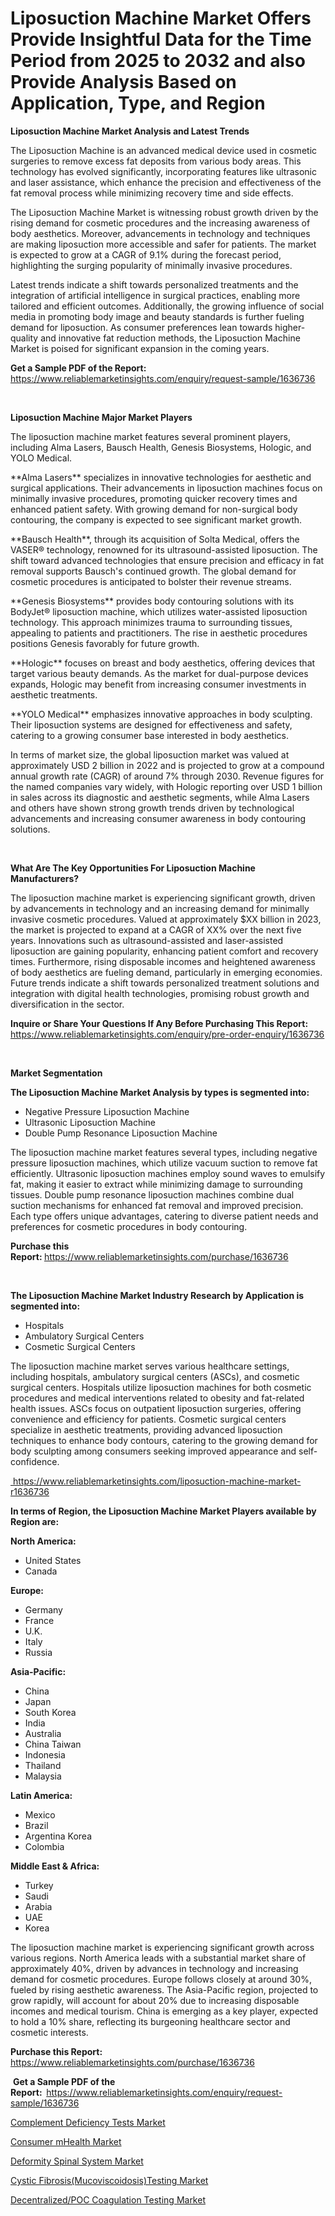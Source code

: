 <p><h1>Liposuction Machine Market Offers Provide Insightful Data for the Time Period from 2025 to 2032 and also Provide Analysis Based on Application, Type, and Region</h1></p><p><strong>Liposuction Machine Market Analysis and Latest Trends</strong></p>
<p><p>The Liposuction Machine is an advanced medical device used in cosmetic surgeries to remove excess fat deposits from various body areas. This technology has evolved significantly, incorporating features like ultrasonic and laser assistance, which enhance the precision and effectiveness of the fat removal process while minimizing recovery time and side effects.</p><p>The Liposuction Machine Market is witnessing robust growth driven by the rising demand for cosmetic procedures and the increasing awareness of body aesthetics. Moreover, advancements in technology and techniques are making liposuction more accessible and safer for patients. The market is expected to grow at a CAGR of 9.1% during the forecast period, highlighting the surging popularity of minimally invasive procedures.</p><p>Latest trends indicate a shift towards personalized treatments and the integration of artificial intelligence in surgical practices, enabling more tailored and efficient outcomes. Additionally, the growing influence of social media in promoting body image and beauty standards is further fueling demand for liposuction. As consumer preferences lean towards higher-quality and innovative fat reduction methods, the Liposuction Machine Market is poised for significant expansion in the coming years.</p></p>
<p><strong>Get a Sample PDF of the Report:&nbsp;</strong> <a href="https://www.reliablemarketinsights.com/enquiry/request-sample/1636736?utm_campaign=2013&utm_medium=2&utm_source=Github&utm_content=ia&utm_term=03032025&utm_id=liposuction-machine">https://www.reliablemarketinsights.com/enquiry/request-sample/1636736</a></p>
<p>&nbsp;</p>
<p><strong>Liposuction Machine Major Market Players</strong></p>
<p><p>The liposuction machine market features several prominent players, including Alma Lasers, Bausch Health, Genesis Biosystems, Hologic, and YOLO Medical. </p><p>**Alma Lasers** specializes in innovative technologies for aesthetic and surgical applications. Their advancements in liposuction machines focus on minimally invasive procedures, promoting quicker recovery times and enhanced patient safety. With growing demand for non-surgical body contouring, the company is expected to see significant market growth.</p><p>**Bausch Health**, through its acquisition of Solta Medical, offers the VASER® technology, renowned for its ultrasound-assisted liposuction. The shift toward advanced technologies that ensure precision and efficacy in fat removal supports Bausch's continued growth. The global demand for cosmetic procedures is anticipated to bolster their revenue streams.</p><p>**Genesis Biosystems** provides body contouring solutions with its BodyJet® liposuction machine, which utilizes water-assisted liposuction technology. This approach minimizes trauma to surrounding tissues, appealing to patients and practitioners. The rise in aesthetic procedures positions Genesis favorably for future growth.</p><p>**Hologic** focuses on breast and body aesthetics, offering devices that target various beauty demands. As the market for dual-purpose devices expands, Hologic may benefit from increasing consumer investments in aesthetic treatments.</p><p>**YOLO Medical** emphasizes innovative approaches in body sculpting. Their liposuction systems are designed for effectiveness and safety, catering to a growing consumer base interested in body aesthetics.</p><p>In terms of market size, the global liposuction market was valued at approximately USD 2 billion in 2022 and is projected to grow at a compound annual growth rate (CAGR) of around 7% through 2030. Revenue figures for the named companies vary widely, with Hologic reporting over USD 1 billion in sales across its diagnostic and aesthetic segments, while Alma Lasers and others have shown strong growth trends driven by technological advancements and increasing consumer awareness in body contouring solutions.</p></p>
<p>&nbsp;</p>
<p><strong>What Are The Key Opportunities For Liposuction Machine Manufacturers?</strong></p>
<p><p>The liposuction machine market is experiencing significant growth, driven by advancements in technology and an increasing demand for minimally invasive cosmetic procedures. Valued at approximately $XX billion in 2023, the market is projected to expand at a CAGR of XX% over the next five years. Innovations such as ultrasound-assisted and laser-assisted liposuction are gaining popularity, enhancing patient comfort and recovery times. Furthermore, rising disposable incomes and heightened awareness of body aesthetics are fueling demand, particularly in emerging economies. Future trends indicate a shift towards personalized treatment solutions and integration with digital health technologies, promising robust growth and diversification in the sector.</p></p>
<p><strong>Inquire or Share Your Questions If Any Before Purchasing This Report:</strong> <a href="https://www.reliablemarketinsights.com/enquiry/pre-order-enquiry/1636736?utm_campaign=2013&utm_medium=2&utm_source=Github&utm_content=ia&utm_term=03032025&utm_id=liposuction-machine">https://www.reliablemarketinsights.com/enquiry/pre-order-enquiry/1636736</a></p>
<p>&nbsp;</p>
<p><strong>Market Segmentation</strong></p>
<p><strong>The Liposuction Machine Market Analysis by types is segmented into:</strong></p>
<p><ul><li>Negative Pressure Liposuction Machine</li><li>Ultrasonic Liposuction Machine</li><li>Double Pump Resonance Liposuction Machine</li></ul></p>
<p><p>The liposuction machine market features several types, including negative pressure liposuction machines, which utilize vacuum suction to remove fat efficiently. Ultrasonic liposuction machines employ sound waves to emulsify fat, making it easier to extract while minimizing damage to surrounding tissues. Double pump resonance liposuction machines combine dual suction mechanisms for enhanced fat removal and improved precision. Each type offers unique advantages, catering to diverse patient needs and preferences for cosmetic procedures in body contouring.</p></p>
<p><strong>Purchase this Report:&nbsp;</strong><a href="https://www.reliablemarketinsights.com/purchase/1636736?utm_campaign=2013&utm_medium=2&utm_source=Github&utm_content=ia&utm_term=03032025&utm_id=liposuction-machine">https://www.reliablemarketinsights.com/purchase/1636736</a></p>
<p>&nbsp;</p>
<p><strong>The Liposuction Machine Market Industry Research by Application is segmented into:</strong></p>
<p><ul><li>Hospitals</li><li>Ambulatory Surgical Centers</li><li>Cosmetic Surgical Centers</li></ul></p>
<p><p>The liposuction machine market serves various healthcare settings, including hospitals, ambulatory surgical centers (ASCs), and cosmetic surgical centers. Hospitals utilize liposuction machines for both cosmetic procedures and medical interventions related to obesity and fat-related health issues. ASCs focus on outpatient liposuction surgeries, offering convenience and efficiency for patients. Cosmetic surgical centers specialize in aesthetic treatments, providing advanced liposuction techniques to enhance body contours, catering to the growing demand for body sculpting among consumers seeking improved appearance and self-confidence.</p></p>
<p><a href="https://www.reliablemarketinsights.com/liposuction-machine-market-r1636736?utm_campaign=2013&utm_medium=2&utm_source=Github&utm_content=ia&utm_term=03032025&utm_id=liposuction-machine">&nbsp;https://www.reliablemarketinsights.com/liposuction-machine-market-r1636736</a></p>
<p><strong>In terms of Region, the Liposuction Machine Market Players available by Region are:</strong></p>
<p>
    <p> <strong> North America: </strong>
        <ul>
            <li>United States</li>
            <li>Canada</li>
        </ul>
        </p> 
    <p> <strong> Europe: </strong>
        <ul>
            <li>Germany</li>
            <li>France</li>
            <li>U.K.</li>
            <li>Italy</li>
            <li>Russia</li>
        </ul>
        </p> 
    <p> <strong> Asia-Pacific: </strong>
        <ul>
            <li>China</li>
            <li>Japan</li>
            <li>South Korea</li>
            <li>India</li>
            <li>Australia</li>
            <li>China Taiwan</li>
            <li>Indonesia</li>
            <li>Thailand</li>
            <li>Malaysia</li>
        </ul>
        </p> 
    <p> <strong> Latin America: </strong>
        <ul>
            <li>Mexico</li>
            <li>Brazil</li>
            <li>Argentina Korea</li>
            <li>Colombia</li>
        </ul>
        </p> 
    <p> <strong> Middle East & Africa: </strong>
        <ul>
            <li>Turkey</li>
            <li>Saudi</li>
            <li>Arabia</li>
            <li>UAE</li>
            <li>Korea</li>
        </ul>
    </p>
    </p>
<p><p>The liposuction machine market is experiencing significant growth across various regions. North America leads with a substantial market share of approximately 40%, driven by advances in technology and increasing demand for cosmetic procedures. Europe follows closely at around 30%, fueled by rising aesthetic awareness. The Asia-Pacific region, projected to grow rapidly, will account for about 20% due to increasing disposable incomes and medical tourism. China is emerging as a key player, expected to hold a 10% share, reflecting its burgeoning healthcare sector and cosmetic interests.</p></p>
<p><strong>Purchase this Report: </strong><a href="https://www.reliablemarketinsights.com/purchase/1636736?utm_campaign=2013&utm_medium=2&utm_source=Github&utm_content=ia&utm_term=03032025&utm_id=liposuction-machine">https://www.reliablemarketinsights.com/purchase/1636736</a></p>
<p>&nbsp;<strong>Get a Sample PDF of the Report:&nbsp;&nbsp;</strong><a href="https://www.reliablemarketinsights.com/enquiry/request-sample/1636736?utm_campaign=2013&utm_medium=2&utm_source=Github&utm_content=ia&utm_term=03032025&utm_id=liposuction-machine">https://www.reliablemarketinsights.com/enquiry/request-sample/1636736</a></p>
<p><strong></strong></p>
<p><p><a href="https://github.com/bolalfredia7777/Market-Research-Report-List-1/blob/main/complement-deficiency-tests-market.md?utm_campaign=2013&utm_medium=2&utm_source=Github&utm_content=ia&utm_term=03032025&utm_id=liposuction-machine">Complement Deficiency Tests Market</a></p><p><a href="https://github.com/ccreola81/Market-Research-Report-List-1/blob/main/consumer-mhealth-market.md?utm_campaign=2013&utm_medium=2&utm_source=Github&utm_content=ia&utm_term=03032025&utm_id=liposuction-machine">Consumer mHealth Market</a></p><p><a href="https://github.com/vilehoaguy/Market-Research-Report-List-1/blob/main/deformity-spinal-system-market.md?utm_campaign=2013&utm_medium=2&utm_source=Github&utm_content=ia&utm_term=03032025&utm_id=liposuction-machine">Deformity Spinal System Market</a></p><p><a href="https://github.com/ravenecashe/Market-Research-Report-List-1/blob/main/cystic-fibrosismucoviscoidosistesting-market.md?utm_campaign=2013&utm_medium=2&utm_source=Github&utm_content=ia&utm_term=03032025&utm_id=liposuction-machine">Cystic Fibrosis(Mucoviscoidosis)Testing Market</a></p><p><a href="https://github.com/rahebeinum/Market-Research-Report-List-1/blob/main/decentralizedpoc-coagulation-testing-market.md?utm_campaign=2013&utm_medium=2&utm_source=Github&utm_content=ia&utm_term=03032025&utm_id=liposuction-machine">Decentralized/POC Coagulation Testing Market</a></p></p>
